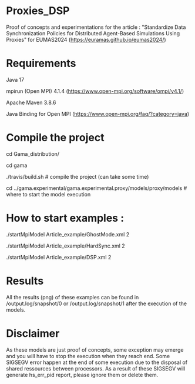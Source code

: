 # Proxies_DSP
Proof of concepts and experimentations for the article : "Standardize Data Synchronization Policies for Distributed Agent-Based Simulations Using Proxies" for EUMAS2024 (https://euramas.github.io/eumas2024/)

# Requirements  
Java 17

mpirun (Open MPI) 4.1.4 (https://www.open-mpi.org/software/ompi/v4.1/)

Apache Maven 3.8.6

Java Binding for Open MPI (https://www.open-mpi.org/faq/?category=java)

# Compile the project

cd Gama_distribution/

cd gama

./travis/build.sh # compile the project (can take some time)

cd ../gama.experimental/gama.experimental.proxy/models/proxy/models # where to start the model execution

# How to start examples : 

./startMpiModel Article_example/GhostMode.xml 2

./startMpiModel Article_example/HardSync.xml 2

./startMpiModel Article_example/DSP.xml 2

# Results 
All the results (png) of these examples can be found in /output.log/snapshot/0 or /output.log/snapshot/1 after the execution of the models.


# Disclaimer
As these models are just proof of concepts, some exception may emerge and you will have to stop the execution when they reach end.
Some SIGSEGV error happen at the end of some execution due to the disposal of shared ressources between processors.
As a result of these SIGSEGV will generate hs_err_pid report, please ignore them or delete them.

